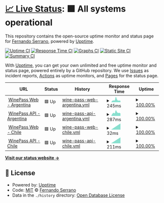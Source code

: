 # [📈 Live Status](https://nandosb.github.io/upptime): <!--live status--> **🟩 All systems operational**

This repository contains the open-source uptime monitor and status page for [Fernando Serrano](https://nandosb.github.io), powered by [Upptime](https://github.com/upptime/upptime).

[![Uptime CI](https://github.com/nandosb/upptime/workflows/Uptime%20CI/badge.svg)](https://github.com/nandosb/upptime/actions?query=workflow%3A%22Uptime+CI%22)
[![Response Time CI](https://github.com/nandosb/upptime/workflows/Response%20Time%20CI/badge.svg)](https://github.com/nandosb/upptime/actions?query=workflow%3A%22Response+Time+CI%22)
[![Graphs CI](https://github.com/nandosb/upptime/workflows/Graphs%20CI/badge.svg)](https://github.com/nandosb/upptime/actions?query=workflow%3A%22Graphs+CI%22)
[![Static Site CI](https://github.com/nandosb/upptime/workflows/Static%20Site%20CI/badge.svg)](https://github.com/nandosb/upptime/actions?query=workflow%3A%22Static+Site+CI%22)
[![Summary CI](https://github.com/nandosb/upptime/workflows/Summary%20CI/badge.svg)](https://github.com/nandosb/upptime/actions?query=workflow%3A%22Summary+CI%22)

With [Upptime](https://upptime.js.org), you can get your own unlimited and free uptime monitor and status page, powered entirely by a GitHub repository. We use [Issues](https://github.com/nandosb/upptime/issues) as incident reports, [Actions](https://github.com/nandosb/upptime/actions) as uptime monitors, and [Pages](https://nandosb.github.io/upptime) for the status page.

<!--start: status pages-->
<!-- This summary is generated by Upptime (https://github.com/upptime/upptime) -->
<!-- Do not edit this manually, your changes will be overwritten -->
<!-- prettier-ignore -->
| URL | Status | History | Response Time | Uptime |
| --- | ------ | ------- | ------------- | ------ |
| <img alt="" src="https://winepass.com.ar/favicon.ico" height="13"> [WinePass Web - Argentina](https://www.winepass.com.ar) | 🟩 Up | [wine-pass-web-argentina.yml](https://github.com/nandosb/upptime/commits/HEAD/history/wine-pass-web-argentina.yml) | <details><summary><img alt="Response time graph" src="./graphs/wine-pass-web-argentina/response-time-week.png" height="20"> 245ms</summary><br><a href="https://status.winepass.com.ar/history/wine-pass-web-argentina"><img alt="Response time 265" src="https://img.shields.io/endpoint?url=https%3A%2F%2Fraw.githubusercontent.com%2Fnandosb%2Fupptime%2FHEAD%2Fapi%2Fwine-pass-web-argentina%2Fresponse-time.json"></a><br><a href="https://status.winepass.com.ar/history/wine-pass-web-argentina"><img alt="24-hour response time 142" src="https://img.shields.io/endpoint?url=https%3A%2F%2Fraw.githubusercontent.com%2Fnandosb%2Fupptime%2FHEAD%2Fapi%2Fwine-pass-web-argentina%2Fresponse-time-day.json"></a><br><a href="https://status.winepass.com.ar/history/wine-pass-web-argentina"><img alt="7-day response time 245" src="https://img.shields.io/endpoint?url=https%3A%2F%2Fraw.githubusercontent.com%2Fnandosb%2Fupptime%2FHEAD%2Fapi%2Fwine-pass-web-argentina%2Fresponse-time-week.json"></a><br><a href="https://status.winepass.com.ar/history/wine-pass-web-argentina"><img alt="30-day response time 274" src="https://img.shields.io/endpoint?url=https%3A%2F%2Fraw.githubusercontent.com%2Fnandosb%2Fupptime%2FHEAD%2Fapi%2Fwine-pass-web-argentina%2Fresponse-time-month.json"></a><br><a href="https://status.winepass.com.ar/history/wine-pass-web-argentina"><img alt="1-year response time 265" src="https://img.shields.io/endpoint?url=https%3A%2F%2Fraw.githubusercontent.com%2Fnandosb%2Fupptime%2FHEAD%2Fapi%2Fwine-pass-web-argentina%2Fresponse-time-year.json"></a></details> | <details><summary><a href="https://status.winepass.com.ar/history/wine-pass-web-argentina">100.00%</a></summary><a href="https://status.winepass.com.ar/history/wine-pass-web-argentina"><img alt="All-time uptime 99.91%" src="https://img.shields.io/endpoint?url=https%3A%2F%2Fraw.githubusercontent.com%2Fnandosb%2Fupptime%2FHEAD%2Fapi%2Fwine-pass-web-argentina%2Fuptime.json"></a><br><a href="https://status.winepass.com.ar/history/wine-pass-web-argentina"><img alt="24-hour uptime 100.00%" src="https://img.shields.io/endpoint?url=https%3A%2F%2Fraw.githubusercontent.com%2Fnandosb%2Fupptime%2FHEAD%2Fapi%2Fwine-pass-web-argentina%2Fuptime-day.json"></a><br><a href="https://status.winepass.com.ar/history/wine-pass-web-argentina"><img alt="7-day uptime 100.00%" src="https://img.shields.io/endpoint?url=https%3A%2F%2Fraw.githubusercontent.com%2Fnandosb%2Fupptime%2FHEAD%2Fapi%2Fwine-pass-web-argentina%2Fuptime-week.json"></a><br><a href="https://status.winepass.com.ar/history/wine-pass-web-argentina"><img alt="30-day uptime 100.00%" src="https://img.shields.io/endpoint?url=https%3A%2F%2Fraw.githubusercontent.com%2Fnandosb%2Fupptime%2FHEAD%2Fapi%2Fwine-pass-web-argentina%2Fuptime-month.json"></a><br><a href="https://status.winepass.com.ar/history/wine-pass-web-argentina"><img alt="1-year uptime 99.91%" src="https://img.shields.io/endpoint?url=https%3A%2F%2Fraw.githubusercontent.com%2Fnandosb%2Fupptime%2FHEAD%2Fapi%2Fwine-pass-web-argentina%2Fuptime-year.json"></a></details>
| <img alt="" src="https://winepass.com.ar/favicon.ico" height="13"> [WinePass API - Argentina](https://server.winepass.com.ar/healthcheck) | 🟩 Up | [wine-pass-api-argentina.yml](https://github.com/nandosb/upptime/commits/HEAD/history/wine-pass-api-argentina.yml) | <details><summary><img alt="Response time graph" src="./graphs/wine-pass-api-argentina/response-time-week.png" height="20"> 287ms</summary><br><a href="https://status.winepass.com.ar/history/wine-pass-api-argentina"><img alt="Response time 292" src="https://img.shields.io/endpoint?url=https%3A%2F%2Fraw.githubusercontent.com%2Fnandosb%2Fupptime%2FHEAD%2Fapi%2Fwine-pass-api-argentina%2Fresponse-time.json"></a><br><a href="https://status.winepass.com.ar/history/wine-pass-api-argentina"><img alt="24-hour response time 176" src="https://img.shields.io/endpoint?url=https%3A%2F%2Fraw.githubusercontent.com%2Fnandosb%2Fupptime%2FHEAD%2Fapi%2Fwine-pass-api-argentina%2Fresponse-time-day.json"></a><br><a href="https://status.winepass.com.ar/history/wine-pass-api-argentina"><img alt="7-day response time 287" src="https://img.shields.io/endpoint?url=https%3A%2F%2Fraw.githubusercontent.com%2Fnandosb%2Fupptime%2FHEAD%2Fapi%2Fwine-pass-api-argentina%2Fresponse-time-week.json"></a><br><a href="https://status.winepass.com.ar/history/wine-pass-api-argentina"><img alt="30-day response time 343" src="https://img.shields.io/endpoint?url=https%3A%2F%2Fraw.githubusercontent.com%2Fnandosb%2Fupptime%2FHEAD%2Fapi%2Fwine-pass-api-argentina%2Fresponse-time-month.json"></a><br><a href="https://status.winepass.com.ar/history/wine-pass-api-argentina"><img alt="1-year response time 293" src="https://img.shields.io/endpoint?url=https%3A%2F%2Fraw.githubusercontent.com%2Fnandosb%2Fupptime%2FHEAD%2Fapi%2Fwine-pass-api-argentina%2Fresponse-time-year.json"></a></details> | <details><summary><a href="https://status.winepass.com.ar/history/wine-pass-api-argentina">100.00%</a></summary><a href="https://status.winepass.com.ar/history/wine-pass-api-argentina"><img alt="All-time uptime 99.91%" src="https://img.shields.io/endpoint?url=https%3A%2F%2Fraw.githubusercontent.com%2Fnandosb%2Fupptime%2FHEAD%2Fapi%2Fwine-pass-api-argentina%2Fuptime.json"></a><br><a href="https://status.winepass.com.ar/history/wine-pass-api-argentina"><img alt="24-hour uptime 100.00%" src="https://img.shields.io/endpoint?url=https%3A%2F%2Fraw.githubusercontent.com%2Fnandosb%2Fupptime%2FHEAD%2Fapi%2Fwine-pass-api-argentina%2Fuptime-day.json"></a><br><a href="https://status.winepass.com.ar/history/wine-pass-api-argentina"><img alt="7-day uptime 100.00%" src="https://img.shields.io/endpoint?url=https%3A%2F%2Fraw.githubusercontent.com%2Fnandosb%2Fupptime%2FHEAD%2Fapi%2Fwine-pass-api-argentina%2Fuptime-week.json"></a><br><a href="https://status.winepass.com.ar/history/wine-pass-api-argentina"><img alt="30-day uptime 100.00%" src="https://img.shields.io/endpoint?url=https%3A%2F%2Fraw.githubusercontent.com%2Fnandosb%2Fupptime%2FHEAD%2Fapi%2Fwine-pass-api-argentina%2Fuptime-month.json"></a><br><a href="https://status.winepass.com.ar/history/wine-pass-api-argentina"><img alt="1-year uptime 99.90%" src="https://img.shields.io/endpoint?url=https%3A%2F%2Fraw.githubusercontent.com%2Fnandosb%2Fupptime%2FHEAD%2Fapi%2Fwine-pass-api-argentina%2Fuptime-year.json"></a></details>
| <img alt="" src="https://winepass.cl/favicon.ico" height="13"> [WinePass Web - Chile](https://www.winepass.com.ar) | 🟩 Up | [wine-pass-web-chile.yml](https://github.com/nandosb/upptime/commits/HEAD/history/wine-pass-web-chile.yml) | <details><summary><img alt="Response time graph" src="./graphs/wine-pass-web-chile/response-time-week.png" height="20"> 32ms</summary><br><a href="https://status.winepass.com.ar/history/wine-pass-web-chile"><img alt="Response time 34" src="https://img.shields.io/endpoint?url=https%3A%2F%2Fraw.githubusercontent.com%2Fnandosb%2Fupptime%2FHEAD%2Fapi%2Fwine-pass-web-chile%2Fresponse-time.json"></a><br><a href="https://status.winepass.com.ar/history/wine-pass-web-chile"><img alt="24-hour response time 9" src="https://img.shields.io/endpoint?url=https%3A%2F%2Fraw.githubusercontent.com%2Fnandosb%2Fupptime%2FHEAD%2Fapi%2Fwine-pass-web-chile%2Fresponse-time-day.json"></a><br><a href="https://status.winepass.com.ar/history/wine-pass-web-chile"><img alt="7-day response time 32" src="https://img.shields.io/endpoint?url=https%3A%2F%2Fraw.githubusercontent.com%2Fnandosb%2Fupptime%2FHEAD%2Fapi%2Fwine-pass-web-chile%2Fresponse-time-week.json"></a><br><a href="https://status.winepass.com.ar/history/wine-pass-web-chile"><img alt="30-day response time 41" src="https://img.shields.io/endpoint?url=https%3A%2F%2Fraw.githubusercontent.com%2Fnandosb%2Fupptime%2FHEAD%2Fapi%2Fwine-pass-web-chile%2Fresponse-time-month.json"></a><br><a href="https://status.winepass.com.ar/history/wine-pass-web-chile"><img alt="1-year response time 34" src="https://img.shields.io/endpoint?url=https%3A%2F%2Fraw.githubusercontent.com%2Fnandosb%2Fupptime%2FHEAD%2Fapi%2Fwine-pass-web-chile%2Fresponse-time-year.json"></a></details> | <details><summary><a href="https://status.winepass.com.ar/history/wine-pass-web-chile">100.00%</a></summary><a href="https://status.winepass.com.ar/history/wine-pass-web-chile"><img alt="All-time uptime 100.00%" src="https://img.shields.io/endpoint?url=https%3A%2F%2Fraw.githubusercontent.com%2Fnandosb%2Fupptime%2FHEAD%2Fapi%2Fwine-pass-web-chile%2Fuptime.json"></a><br><a href="https://status.winepass.com.ar/history/wine-pass-web-chile"><img alt="24-hour uptime 100.00%" src="https://img.shields.io/endpoint?url=https%3A%2F%2Fraw.githubusercontent.com%2Fnandosb%2Fupptime%2FHEAD%2Fapi%2Fwine-pass-web-chile%2Fuptime-day.json"></a><br><a href="https://status.winepass.com.ar/history/wine-pass-web-chile"><img alt="7-day uptime 100.00%" src="https://img.shields.io/endpoint?url=https%3A%2F%2Fraw.githubusercontent.com%2Fnandosb%2Fupptime%2FHEAD%2Fapi%2Fwine-pass-web-chile%2Fuptime-week.json"></a><br><a href="https://status.winepass.com.ar/history/wine-pass-web-chile"><img alt="30-day uptime 100.00%" src="https://img.shields.io/endpoint?url=https%3A%2F%2Fraw.githubusercontent.com%2Fnandosb%2Fupptime%2FHEAD%2Fapi%2Fwine-pass-web-chile%2Fuptime-month.json"></a><br><a href="https://status.winepass.com.ar/history/wine-pass-web-chile"><img alt="1-year uptime 100.00%" src="https://img.shields.io/endpoint?url=https%3A%2F%2Fraw.githubusercontent.com%2Fnandosb%2Fupptime%2FHEAD%2Fapi%2Fwine-pass-web-chile%2Fuptime-year.json"></a></details>
| <img alt="" src="https://winepass.cl/favicon.ico" height="13"> [WinePass API - Chile](https://server.winepass.cl/healthcheck) | 🟩 Up | [wine-pass-api-chile.yml](https://github.com/nandosb/upptime/commits/HEAD/history/wine-pass-api-chile.yml) | <details><summary><img alt="Response time graph" src="./graphs/wine-pass-api-chile/response-time-week.png" height="20"> 211ms</summary><br><a href="https://status.winepass.com.ar/history/wine-pass-api-chile"><img alt="Response time 235" src="https://img.shields.io/endpoint?url=https%3A%2F%2Fraw.githubusercontent.com%2Fnandosb%2Fupptime%2FHEAD%2Fapi%2Fwine-pass-api-chile%2Fresponse-time.json"></a><br><a href="https://status.winepass.com.ar/history/wine-pass-api-chile"><img alt="24-hour response time 192" src="https://img.shields.io/endpoint?url=https%3A%2F%2Fraw.githubusercontent.com%2Fnandosb%2Fupptime%2FHEAD%2Fapi%2Fwine-pass-api-chile%2Fresponse-time-day.json"></a><br><a href="https://status.winepass.com.ar/history/wine-pass-api-chile"><img alt="7-day response time 211" src="https://img.shields.io/endpoint?url=https%3A%2F%2Fraw.githubusercontent.com%2Fnandosb%2Fupptime%2FHEAD%2Fapi%2Fwine-pass-api-chile%2Fresponse-time-week.json"></a><br><a href="https://status.winepass.com.ar/history/wine-pass-api-chile"><img alt="30-day response time 259" src="https://img.shields.io/endpoint?url=https%3A%2F%2Fraw.githubusercontent.com%2Fnandosb%2Fupptime%2FHEAD%2Fapi%2Fwine-pass-api-chile%2Fresponse-time-month.json"></a><br><a href="https://status.winepass.com.ar/history/wine-pass-api-chile"><img alt="1-year response time 235" src="https://img.shields.io/endpoint?url=https%3A%2F%2Fraw.githubusercontent.com%2Fnandosb%2Fupptime%2FHEAD%2Fapi%2Fwine-pass-api-chile%2Fresponse-time-year.json"></a></details> | <details><summary><a href="https://status.winepass.com.ar/history/wine-pass-api-chile">100.00%</a></summary><a href="https://status.winepass.com.ar/history/wine-pass-api-chile"><img alt="All-time uptime 100.00%" src="https://img.shields.io/endpoint?url=https%3A%2F%2Fraw.githubusercontent.com%2Fnandosb%2Fupptime%2FHEAD%2Fapi%2Fwine-pass-api-chile%2Fuptime.json"></a><br><a href="https://status.winepass.com.ar/history/wine-pass-api-chile"><img alt="24-hour uptime 100.00%" src="https://img.shields.io/endpoint?url=https%3A%2F%2Fraw.githubusercontent.com%2Fnandosb%2Fupptime%2FHEAD%2Fapi%2Fwine-pass-api-chile%2Fuptime-day.json"></a><br><a href="https://status.winepass.com.ar/history/wine-pass-api-chile"><img alt="7-day uptime 100.00%" src="https://img.shields.io/endpoint?url=https%3A%2F%2Fraw.githubusercontent.com%2Fnandosb%2Fupptime%2FHEAD%2Fapi%2Fwine-pass-api-chile%2Fuptime-week.json"></a><br><a href="https://status.winepass.com.ar/history/wine-pass-api-chile"><img alt="30-day uptime 100.00%" src="https://img.shields.io/endpoint?url=https%3A%2F%2Fraw.githubusercontent.com%2Fnandosb%2Fupptime%2FHEAD%2Fapi%2Fwine-pass-api-chile%2Fuptime-month.json"></a><br><a href="https://status.winepass.com.ar/history/wine-pass-api-chile"><img alt="1-year uptime 100.00%" src="https://img.shields.io/endpoint?url=https%3A%2F%2Fraw.githubusercontent.com%2Fnandosb%2Fupptime%2FHEAD%2Fapi%2Fwine-pass-api-chile%2Fuptime-year.json"></a></details>

<!--end: status pages-->

[**Visit our status website →**](https://nandosb.github.io/upptime)

## 📄 License

- Powered by: [Upptime](https://github.com/upptime/upptime)
- Code: [MIT](./LICENSE) © [Fernando Serrano](https://nandosb.github.io)
- Data in the `./history` directory: [Open Database License](https://opendatacommons.org/licenses/odbl/1-0/)

